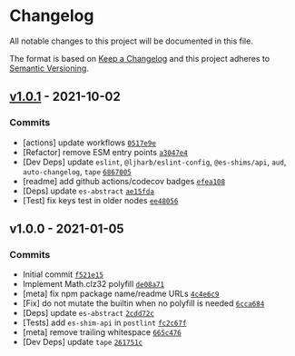 # Changelog

All notable changes to this project will be documented in this file.

The format is based on [Keep a Changelog](https://keepachangelog.com/en/1.0.0/)
and this project adheres to [Semantic Versioning](https://semver.org/spec/v2.0.0.html).

## [v1.0.1](https://github.com/es-shims/Math.clz32/compare/v1.0.0...v1.0.1) - 2021-10-02

### Commits

- [actions] update workflows [`0517e9e`](https://github.com/es-shims/Math.clz32/commit/0517e9ebe8f530997f164fe006cef6aae8b41cb7)
- [Refactor] remove ESM entry points [`a3047e4`](https://github.com/es-shims/Math.clz32/commit/a3047e4fb7c276493710b8d65bba11a565279fab)
- [Dev Deps] update `eslint`, `@ljharb/eslint-config`, `@es-shims/api`, `aud`, `auto-changelog`, `tape` [`6867005`](https://github.com/es-shims/Math.clz32/commit/686700508129bf93a7a372516669b77ea8d2fedf)
- [readme] add github actions/codecov badges [`efea108`](https://github.com/es-shims/Math.clz32/commit/efea108e934ef0e2021c597360df9a552f927e95)
- [Deps] update `es-abstract` [`ae15fda`](https://github.com/es-shims/Math.clz32/commit/ae15fda29d39a424f593717e0c10ebfc1293432d)
- [Test] fix keys test in older nodes [`ee48056`](https://github.com/es-shims/Math.clz32/commit/ee48056f8ce88cf43e6dc102448aff6877f8ad07)

## v1.0.0 - 2021-01-05

### Commits

- Initial commit [`f521e15`](https://github.com/es-shims/Math.clz32/commit/f521e153a321364b812a9db89374f6587cd7dc8c)
- Implement Math.clz32 polyfill [`de08a71`](https://github.com/es-shims/Math.clz32/commit/de08a7100a0c792ec1decad5cad9dddff64d1702)
- [meta] fix npm package name/readme URLs [`4c4e6c9`](https://github.com/es-shims/Math.clz32/commit/4c4e6c99e8d4a9c5d2e58e008ef8722f48867d0b)
- [Fix] do not mutate the builtin when no polyfill is needed [`6cca684`](https://github.com/es-shims/Math.clz32/commit/6cca684b30b10ac91708b4acdffc18b41d9d161c)
- [Deps] update `es-abstract` [`2cdd72c`](https://github.com/es-shims/Math.clz32/commit/2cdd72c35b9d88a0dec10ab997680e6d1cefac36)
- [Tests] add `es-shim-api` in `postlint` [`fc2c67f`](https://github.com/es-shims/Math.clz32/commit/fc2c67f51276ca4485bc7d523bb6439a53ee6d9d)
- [meta] remove trailing whitespace [`665c476`](https://github.com/es-shims/Math.clz32/commit/665c476b35d113c7219ff4d5df8078298e5123fd)
- [Dev Deps] update `tape` [`261751c`](https://github.com/es-shims/Math.clz32/commit/261751c90ad5e20ba5cf1d9642054885b302c429)
